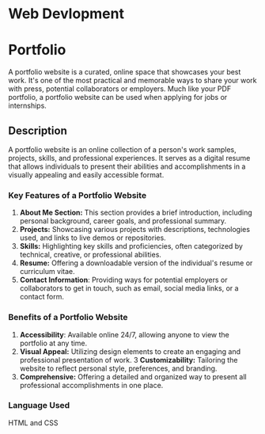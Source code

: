 # Web Devlopment #

# Portfolio #
A portfolio website is a curated, online space that showcases your best work. It's one of the most practical and memorable ways to share your work with press, potential collaborators or employers. Much like your PDF portfolio, a portfolio website can be used when applying for jobs or internships.

## Description ##

A portfolio website is an online collection of a person's work samples, projects, skills, and professional experiences. It serves as a digital resume that allows individuals to present their abilities and accomplishments in a visually appealing and easily accessible format.

### Key Features of a Portfolio Website ###
   1. **About Me Section:** This section provides a brief introduction, including personal background, career goals, and professional summary.
   2. **Projects:** Showcasing various projects with descriptions, technologies used, and links to live demos or repositories.
   3. **Skills:** Highlighting key skills and proficiencies, often categorized by technical, creative, or professional abilities.
   4. **Resume:** Offering a downloadable version of the individual's resume or curriculum vitae.
   5. **Contact Information**: Providing ways for potential employers or collaborators to get in touch, such as email, social media links, or a contact form.

### Benefits of a Portfolio Website ###
  1. **Accessibility**: Available online 24/7, allowing anyone to view the portfolio at any time.
  2. **Visual Appeal:** Utilizing design elements to create an engaging and professional presentation of work.
  3  **Customizability:** Tailoring the website to reflect personal style, preferences, and branding.
  4. **Comprehensive:** Offering a detailed and organized way to present all professional accomplishments in one place.


### Language Used ###
  HTML and CSS
  




